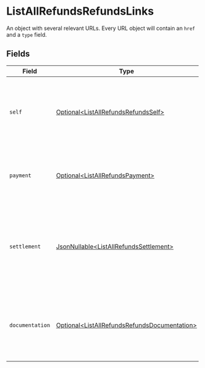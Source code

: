 # ListAllRefundsRefundsLinks

An object with several relevant URLs. Every URL object will contain an `href` and a `type` field.


## Fields

| Field                                                                                                                       | Type                                                                                                                        | Required                                                                                                                    | Description                                                                                                                 |
| --------------------------------------------------------------------------------------------------------------------------- | --------------------------------------------------------------------------------------------------------------------------- | --------------------------------------------------------------------------------------------------------------------------- | --------------------------------------------------------------------------------------------------------------------------- |
| `self`                                                                                                                      | [Optional\<ListAllRefundsRefundsSelf>](../../models/operations/ListAllRefundsRefundsSelf.md)                                | :heavy_minus_sign:                                                                                                          | In v2 endpoints, URLs are commonly represented as objects with an `href` and `type` field.                                  |
| `payment`                                                                                                                   | [Optional\<ListAllRefundsPayment>](../../models/operations/ListAllRefundsPayment.md)                                        | :heavy_minus_sign:                                                                                                          | The API resource URL of the [payment](get-payment) that this refund belongs to.                                             |
| `settlement`                                                                                                                | [JsonNullable\<ListAllRefundsSettlement>](../../models/operations/ListAllRefundsSettlement.md)                              | :heavy_minus_sign:                                                                                                          | The API resource URL of the [settlement](get-settlement) this refund has been settled with. Not present if not<br/>yet settled. |
| `documentation`                                                                                                             | [Optional\<ListAllRefundsRefundsDocumentation>](../../models/operations/ListAllRefundsRefundsDocumentation.md)              | :heavy_minus_sign:                                                                                                          | In v2 endpoints, URLs are commonly represented as objects with an `href` and `type` field.                                  |